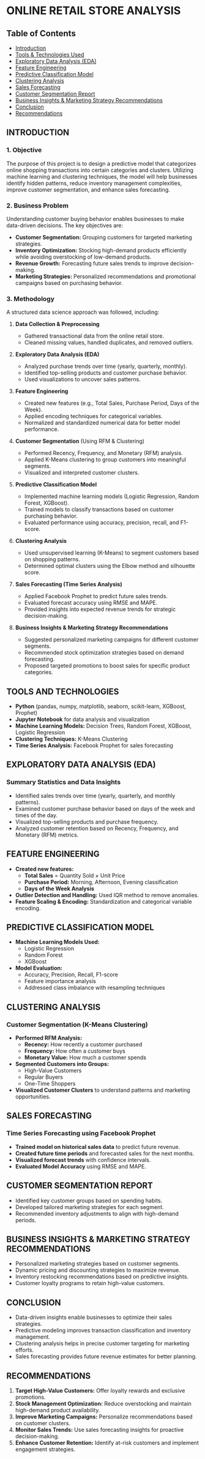 # ONLINE RETAIL STORE ANALYSIS

## Table of Contents
- [Introduction](#INTRODUCTION)
- [Tools & Technologies Used](#TOOLS-AND-TECHNOLOGIES)
- [Exploratory Data Analysis (EDA)](#EDA)
- [Feature Engineering](#FEATURE-ENGINEERING)
- [Predictive Classification Model](#PREDICTIVE-CLASSIFICATION-MODEL)
- [Clustering Analysis](#CLUSTERING-ANALYSIS)
- [Sales Forecasting](#SALES-FORECASTING)
- [Customer Segmentation Report](#CUSTOMER-SEGMENTATION-REPORT)
- [Business Insights & Marketing Strategy Recommendations](#BUSINESS-INSIGHTS-AND-MARKETING-STRATEGY-RECOMMENDATIONS)
- [Conclusion](#CONCLUSION)
- [Recommendations](#RECOMMENDATIONS)

## INTRODUCTION
### 1. Objective
The purpose of this project is to design a predictive model that categorizes online shopping transactions into certain categories and clusters. Utilizing machine learning and clustering techniques, the model will help businesses identify hidden patterns, reduce inventory management complexities, improve customer segmentation, and enhance sales forecasting.

### 2. Business Problem
Understanding customer buying behavior enables businesses to make data-driven decisions. The key objectives are:
- **Customer Segmentation:** Grouping customers for targeted marketing strategies.
- **Inventory Optimization:** Stocking high-demand products efficiently while avoiding overstocking of low-demand products.
- **Revenue Growth:** Forecasting future sales trends to improve decision-making.
- **Marketing Strategies:** Personalized recommendations and promotional campaigns based on purchasing behavior.

### 3. Methodology
A structured data science approach was followed, including:
1. **Data Collection & Preprocessing**
   - Gathered transactional data from the online retail store.
   - Cleaned missing values, handled duplicates, and removed outliers.

2. **Exploratory Data Analysis (EDA)**
   - Analyzed purchase trends over time (yearly, quarterly, monthly).
   - Identified top-selling products and customer purchase behavior.
   - Used visualizations to uncover sales patterns.

3. **Feature Engineering**
   - Created new features (e.g., Total Sales, Purchase Period, Days of the Week).
   - Applied encoding techniques for categorical variables.
   - Normalized and standardized numerical data for better model performance.

4. **Customer Segmentation** (Using RFM & Clustering)
   - Performed Recency, Frequency, and Monetary (RFM) analysis.
   - Applied K-Means clustering to group customers into meaningful segments.
   - Visualized and interpreted customer clusters.

5. **Predictive Classification Model**
   - Implemented machine learning models (Logistic Regression, Random Forest, XGBoost).
   - Trained models to classify transactions based on customer purchasing behavior.
   - Evaluated performance using accuracy, precision, recall, and F1-score.

6. **Clustering Analysis**
   - Used unsupervised learning (K-Means) to segment customers based on shopping patterns.
   - Determined optimal clusters using the Elbow method and silhouette score.

7. **Sales Forecasting (Time Series Analysis)**
   - Applied Facebook Prophet to predict future sales trends.
   - Evaluated forecast accuracy using RMSE and MAPE.
   - Provided insights into expected revenue trends for strategic decision-making.

8. **Business Insights & Marketing Strategy Recommendations**
   - Suggested personalized marketing campaigns for different customer segments.
   - Recommended stock optimization strategies based on demand forecasting.
   - Proposed targeted promotions to boost sales for specific product categories.

## TOOLS AND TECHNOLOGIES
- **Python** (pandas, numpy, matplotlib, seaborn, scikit-learn, XGBoost, Prophet)
- **Jupyter Notebook** for data analysis and visualization
- **Machine Learning Models:** Decision Trees, Random Forest, XGBoost, Logistic Regression
- **Clustering Techniques:** K-Means Clustering
- **Time Series Analysis:** Facebook Prophet for sales forecasting

## EXPLORATORY DATA ANALYSIS (EDA)
### Summary Statistics and Data Insights
- Identified sales trends over time (yearly, quarterly, and monthly patterns).
- Examined customer purchase behavior based on days of the week and times of the day.
- Visualized top-selling products and purchase frequency.
- Analyzed customer retention based on Recency, Frequency, and Monetary (RFM) metrics.

## FEATURE ENGINEERING
- **Created new features:**
  - **Total Sales** = Quantity Sold × Unit Price
  - **Purchase Period:** Morning, Afternoon, Evening classification
  - **Days of the Week Analysis**
- **Outlier Detection and Handling:** Used IQR method to remove anomalies.
- **Feature Scaling & Encoding:** Standardization and categorical variable encoding.

## PREDICTIVE CLASSIFICATION MODEL
- **Machine Learning Models Used:**
  - Logistic Regression
  - Random Forest
  - XGBoost
- **Model Evaluation:**
  - Accuracy, Precision, Recall, F1-score
  - Feature importance analysis
  - Addressed class imbalance with resampling techniques

## CLUSTERING ANALYSIS
### Customer Segmentation (K-Means Clustering)
- **Performed RFM Analysis:**
  - **Recency:** How recently a customer purchased
  - **Frequency:** How often a customer buys
  - **Monetary Value:** How much a customer spends
- **Segmented Customers into Groups:**
  - High-Value Customers
  - Regular Buyers
  - One-Time Shoppers
- **Visualized Customer Clusters** to understand patterns and marketing opportunities.

## SALES FORECASTING
### Time Series Forecasting using Facebook Prophet
- **Trained model on historical sales data** to predict future revenue.
- **Created future time periods** and forecasted sales for the next months.
- **Visualized forecast trends** with confidence intervals.
- **Evaluated Model Accuracy** using RMSE and MAPE.

## CUSTOMER SEGMENTATION REPORT
- Identified key customer groups based on spending habits.
- Developed tailored marketing strategies for each segment.
- Recommended inventory adjustments to align with high-demand periods.

## BUSINESS INSIGHTS & MARKETING STRATEGY RECOMMENDATIONS
- Personalized marketing strategies based on customer segments.
- Dynamic pricing and discounting strategies to maximize revenue.
- Inventory restocking recommendations based on predictive insights.
- Customer loyalty programs to retain high-value customers.

## CONCLUSION
- Data-driven insights enable businesses to optimize their sales strategies.
- Predictive modeling improves transaction classification and inventory management.
- Clustering analysis helps in precise customer targeting for marketing efforts.
- Sales forecasting provides future revenue estimates for better planning.

## RECOMMENDATIONS
1. **Target High-Value Customers:** Offer loyalty rewards and exclusive promotions.
2. **Stock Management Optimization:** Reduce overstocking and maintain high-demand product availability.
3. **Improve Marketing Campaigns:** Personalize recommendations based on customer clusters.
4. **Monitor Sales Trends:** Use sales forecasting insights for proactive decision-making.
5. **Enhance Customer Retention:** Identify at-risk customers and implement engagement strategies.
